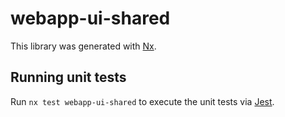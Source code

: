 # webapp-ui-shared

This library was generated with [Nx](https://nx.dev).

## Running unit tests

Run `nx test webapp-ui-shared` to execute the unit tests via [Jest](https://jestjs.io).
